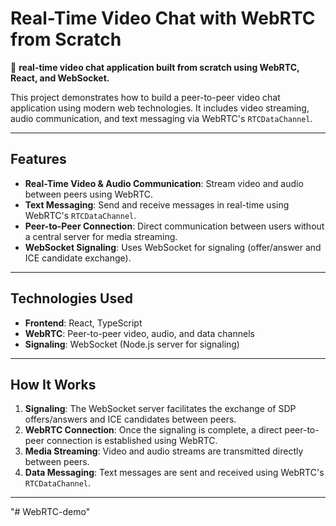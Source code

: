 # Real-Time Video Chat with WebRTC from Scratch

🚀 **real-time video chat application built from scratch using WebRTC, React, and WebSocket.**

This project demonstrates how to build a peer-to-peer video chat application using modern web technologies. It includes video streaming, audio communication, and text messaging via WebRTC's `RTCDataChannel`.

---

## Features

- **Real-Time Video & Audio Communication**: Stream video and audio between peers using WebRTC.
- **Text Messaging**: Send and receive messages in real-time using WebRTC's `RTCDataChannel`.
- **Peer-to-Peer Connection**: Direct communication between users without a central server for media streaming.
- **WebSocket Signaling**: Uses WebSocket for signaling (offer/answer and ICE candidate exchange).

---

## Technologies Used

- **Frontend**: React, TypeScript
- **WebRTC**: Peer-to-peer video, audio, and data channels
- **Signaling**: WebSocket (Node.js server for signaling)

---

## How It Works

1. **Signaling**: The WebSocket server facilitates the exchange of SDP offers/answers and ICE candidates between peers.
2. **WebRTC Connection**: Once the signaling is complete, a direct peer-to-peer connection is established using WebRTC.
3. **Media Streaming**: Video and audio streams are transmitted directly between peers.
4. **Data Messaging**: Text messages are sent and received using WebRTC's `RTCDataChannel`.

---
"# WebRTC-demo" 
